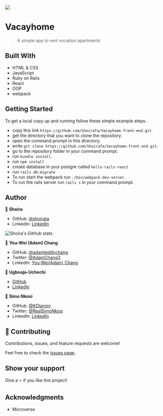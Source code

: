 ![](https://img.shields.io/badge/Microverse-blueviolet)

# Vacayhome 

> A simple app to rent vocation apartments

## Built With

- HTML & CSS
- JavaScript
- Ruby on Rails
- React
- OOP
- webpack


## Getting Started

To get a local copy up and running follow these simple example steps.

- copy this link `https://github.com/ShoiraTa/Vacayhome-front-end.git`.
- get the directory that you want to clone the repository.
- open the command prompt in this directory.
- write `git clone https://github.com/ShoiraTa/Vacayhome-front-end.git`.
- go to the repository folder in your command prompt.
- run `bundle install`.
- run `npm install`
- create database in your postgre called `hello-rails-react`
- run `rails db:migrate`
- To run start the webpack run `./bin/webpack-dev-server`.
- To run the rails server run  `rails s` in your command prompt.

## Author

👤 **Shoira**

- GitHub: [@shoirata](https://github.com/shoirata)
- LinkedIn: [LinkedIn](https://www.linkedin.com/in/shoira-tashpulatova-bab4a7122/)

![Shoira's GitHub stats](https://github-readme-stats.vercel.app/api?username=shoirata&count_private=true&theme=dark&show_icons=true)

👤 **You-Wei (Adam) Chang** 
- GitHub: [@adamteddychang](https://github.com/adamteddychang)
- Twitter: [@AdamChang3](https://twitter.com/AdamChang3) 
- LinkedIn: [You-Wei(Adam) Chang](https://www.linkedin.com/in/adamteddychang/)

👤 **Ugboaja-Uchechi**

- [GitHub](https://github.com/Ugboaja-Uchechi)
- [LinkedIn](https://www.linkedin.com/in/stephanie-ugboaja-930a2a216/)


👤 **Simo Nkosi**

- GitHub: [@KDlamini](https://github.com/KDlamini)
- Twitter: [@RealSimoNkosi](https://twitter.com/RealSimoNkosi)
- LinkedIn: [LinkedIn](https://www.linkedin.com/in/simo-nkosi-418523180/)


## 🤝 Contributing

Contributions, issues, and feature requests are welcome!

Feel free to check the [issues page](../../issues/).

## Show your support

Give a ⭐️ if you like this project!

## Acknowledgments

- Microverse
